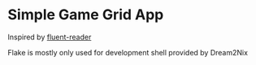 # Simple Game Grid App

Inspired by [fluent-reader](https://github.com/yang991178/fluent-reader)

Flake is mostly only used for development shell provided by Dream2Nix